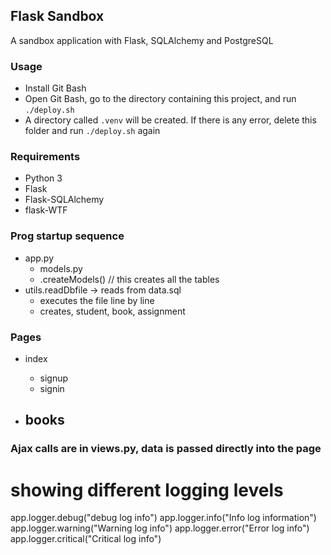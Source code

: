 ## Flask Sandbox

A sandbox application with Flask, SQLAlchemy and PostgreSQL

### Usage

- Install Git Bash
- Open Git Bash, go to the directory containing this project, and run `./deploy.sh`
- A directory called `.venv` will be created. If there is any error, delete this folder and run `./deploy.sh` again

### Requirements

- Python 3
- Flask
- Flask-SQLAlchemy
- flask-WTF

### Prog startup sequence

- app.py
  - models.py
  - .createModels() // this creates all the tables
- utils.readDbfile -> reads from data.sql
  - executes the file line by line
  - creates, student, book, assignment


### Pages
- index
  - signup
  - signin

- books
  - 


### Ajax calls are in views.py, data is passed directly into the page

# showing different logging levels
app.logger.debug("debug log info")
app.logger.info("Info log information")
app.logger.warning("Warning log info")
app.logger.error("Error log info")
app.logger.critical("Critical log info")
